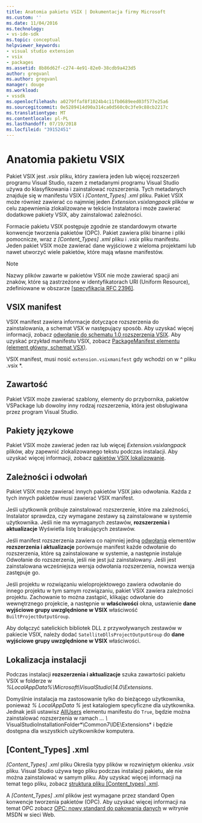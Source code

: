 ```yaml
---
title: Anatomia pakietu VSIX | Dokumentacja firmy Microsoft
ms.custom: ''
ms.date: 11/04/2016
ms.technology:
- vs-ide-sdk
ms.topic: conceptual
helpviewer_keywords:
- visual studio extension
- vsix
- packages
ms.assetid: 8b86d62f-c274-4e91-82e0-38cdb9a423d5
author: gregvanl
ms.author: gregvanl
manager: douge
ms.workload:
- vssdk
ms.openlocfilehash: a0279ffaf8f1024b4c11fb0689eed03f577e25a6
ms.sourcegitcommit: 0e5289414d90a314ca0d560c0c3fe9c88cb2217c
ms.translationtype: MT
ms.contentlocale: pl-PL
ms.lasthandoff: 07/19/2018
ms.locfileid: "39152451"
---
```

# <a name="anatomy-of-a-vsix-package"></a>Anatomia pakietu VSIX
Pakiet VSIX jest *.vsix* pliku, który zawiera jeden lub więcej rozszerzeń programu Visual Studio, razem z metadanymi programu Visual Studio używa do klasyfikowania i zainstalować rozszerzenia. Tych metadanych znajduje się w manifestu VSIX i *[Content_Types] .xml* pliku. Pakiet VSIX może również zawierać co najmniej jeden *Extension.vsixlangpack* plików w celu zapewnienia zlokalizowane w tekście Instalatora i może zawierać dodatkowe pakiety VSIX, aby zainstalować zależności.  
  
 Formacie pakietu VSIX postępuje zgodnie ze standardowym otwarte konwencje tworzenia pakietów (OPC). Pakiet zawiera pliki binarne i pliki pomocnicze, wraz z *[Content_Types] .xml* pliku i *.vsix* pliku manifestu. Jeden pakiet VSIX może zawierać dane wyjściowe z wieloma projektami lub nawet utworzyć wiele pakietów, które mają własne manifestów.  
  
> [!NOTE]
>  Nazwy plików zawarte w pakietów VSIX nie może zawierać spacji ani znaków, które są zastrzeżone w identyfikatorach URI (Uniform Resource), zdefiniowane w obszarze [ \[specyfikacja RFC 2396\]](http://go.microsoft.com/fwlink/?LinkId=90339).  
  
## <a name="the-vsix-manifest"></a>VSIX manifest  
 VSIX manifest zawiera informacje dotyczące rozszerzenia do zainstalowania, a schemat VSX w następujący sposób. Aby uzyskać więcej informacji, zobacz [odwołanie do schematu 1.0 rozszerzenia VSIX](http://msdn.microsoft.com/en-us/76e410ec-b1fb-4652-ac98-4a4c52e09a2b). Aby uzyskać przykład manifestu VSIX, zobacz [PackageManifest elementu (element główny, schemat VSX)](http://msdn.microsoft.com/en-us/f8ae42ba-775a-4d2b-976a-f556e147f187).  
  
 VSIX manifest, musi nosić `extension.vsixmanifest` gdy wchodzi on w ^ pliku .vsix *.  
  
## <a name="the-content"></a>Zawartość  
 Pakiet VSIX może zawierać szablony, elementy do przybornika, pakietów VSPackage lub dowolny inny rodzaj rozszerzenia, która jest obsługiwana przez program Visual Studio.  
  
## <a name="language-packs"></a>Pakiety językowe  
 Pakiet VSIX może zawierać jeden raz lub więcej *Extension.vsixlangpack* plików, aby zapewnić zlokalizowanego tekstu podczas instalacji. Aby uzyskać więcej informacji, zobacz [pakietów VSIX lokalizowanie](../extensibility/localizing-vsix-packages.md).  
  
## <a name="dependencies-and-references"></a>Zależności i odwołań  
 Pakiet VSIX może zawierać innych pakietów VSIX jako odwołania. Każda z tych innych pakietów musi zawierać VSIX manifest.  
  
 Jeśli użytkownik próbuje zainstalować rozszerzenie, które ma zależności, Instalator sprawdza, czy wymagane zestawy są zainstalowane w systemie użytkownika. Jeśli nie ma wymaganych zestawów, **rozszerzenia i aktualizacje** Wyświetla listę brakujących zestawów.  
  
 Jeśli manifest rozszerzenia zawiera co najmniej jedną [odwołania](http://msdn.microsoft.com/en-us/32c52934-e81e-4b53-8cb6-4df45ef7bfa8) elementów **rozszerzenia i aktualizacje** porównuje manifest każde odwołanie do rozszerzenia, które są zainstalowane w systemie, a następnie instaluje Odwołanie do rozszerzenia, jeśli nie jest już zainstalowany. Jeśli jest zainstalowana wcześniejsza wersja odwołania rozszerzenia, nowsza wersja zastępuje go.  
  
 Jeśli projektu w rozwiązaniu wieloprojektowego zawiera odwołanie do innego projektu w tym samym rozwiązaniu, pakiet VSIX zawiera zależności projektu. Zachowanie to można zastąpić, klikając odwołanie do wewnętrznego projekcie, a następnie w **właściwości** okna, ustawienie **dane wyjściowe grupy uwzględnione w VSIX** właściwość `BuiltProjectOutputGroup`.  
  
 Aby dołączyć satelickich bibliotek DLL z przywoływanych zestawów w pakiecie VSIX, należy dodać `SatelliteDllsProjectOutputGroup` do **dane wyjściowe grupy uwzględnione w VSIX** właściwości.  
  
## <a name="installation-location"></a>Lokalizacja instalacji  
 Podczas instalacji **rozszerzenia i aktualizacje** szuka zawartości pakietu VSIX w folderze w *%LocalAppData%\Microsoft\VisualStudio\14.0\Extensions*.  
  
 Domyślnie instalacja ma zastosowanie tylko do bieżącego użytkownika, ponieważ *% LocalAppData %* jest katalogiem specyficzne dla użytkownika. Jednak jeśli ustawisz [AllUsers](http://msdn.microsoft.com/en-us/ac817f50-3276-4ddb-b467-8bbb1432455b) elementu manifestu do `True`, będzie można zainstalować rozszerzenia w ramach *... \\* VisualStudioInstallationFolder*\Common7\IDE\Extensions* i będzie dostępna dla wszystkich użytkowników komputera.  
  
## <a name="contenttypesxml"></a>[Content_Types] .xml  
 *[Content_Types] .xml* pliku Określa typy plików w rozwiniętym okienku *.vsix* pliku. Visual Studio używa tego pliku podczas instalacji pakietu, ale nie można zainstalować w samym pliku. Aby uzyskać więcej informacji na temat tego pliku, zobacz [struktura pliku [Content_types] .xml](the-structure-of-the-content-types-dot-xml-file.md).  
  
 A *[Content_Types] .xml* plików jest wymagane przez standard Open konwencje tworzenia pakietów (OPC). Aby uzyskać więcej informacji na temat OPC zobacz [OPC: nowy standard do pakowania danych](https://blogs.msdn.microsoft.com/msdnmagazine/2007/08/08/opc-a-new-standard-for-packaging-your-data/) w witrynie MSDN w sieci Web.